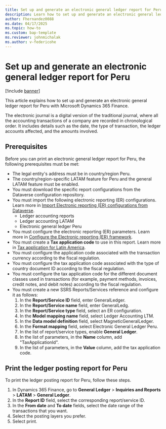 ```yaml
---
title: Set up and generate an electronic general ledger report for Peru
description: Learn how to set up and generate an electronic general ledger report for Peru with Microsoft Dynamics 365 Finance.
author: Fhernandez0088
ms.date: 04/17/2025
ms.topic: how-to
ms.custom: bap-template
ms.reviewer: johnmichalak
ms.author: v-federicohe
---
```


# Set up and generate an electronic general ledger report for Peru

[!include [banner](../../includes/banner.md)]

This article explains how to set up and generate an electronic general ledger report for Peru with Microsoft Dynamics 365 Finance.

The electronic journal is a digital version of the traditional journal, where all the accounting transactions of a company are recorded in chronological order. It includes details such as the date, the type of transaction, the ledger accounts affected, and the amounts involved.

## Prerequisites

Before you can print an electronic general ledger report for Peru, the following prerequisites must be met:  

- The legal entity's address must be in country/region Peru.
- The country/region-specific LATAM feature for Peru and the general LATAM feature must be enabled.
- You must download the specific report configurations from the Dataverse configuration repository. 
- You must import the following electronic reporting (ER) configurations. Learn more in [Import Electronic reporting (ER) configurations from Dataverse](/dynamics365/finance/localizations/global/workspace/gsw-import-er-config-dataverse).
    - Ledger accounting reports
    - Ledger accounting LATAM
    - Electronic general ledger Peru
- You must configure the electronic reporting (ER) parameters. Learn more in [Configure the Electronic reporting (ER) framework](../../../fin-ops-core/dev-itpro/analytics/electronic-reporting-er-configure-parameters.md).
- You must create a **Tax application code** to use in this report. Learn more in [Tax application for Latin America]( /dynamics365/finance/localizations/iberoamerica/ltm-core-tax-application).
- You must configure the application code associated with the transaction currency according to the fiscal regulation.
- You must configure the tax application code associated with the type of country document ID according to the fiscal regulation.
- You must configure the tax application code for the different document classes used in transactions (for example, payment methods, invoices, credit notes, and debit notes) according to the fiscal regulation. 
- You must create a new SSRS Reports/Services reference and configure it as follows:
    1. In the **Report/Service ID** field, enter GeneralLedger.
    1. In the **Report/Service name** field, enter GeneralLedg.
    1. In the **Report/Service type** field, select an ER configuration.
    1. In the **Model mapping name** field, select Ledger Accounting LTM.
    1. In the **Data model definition** field, select MagneticGeneralLedger.
    1. In the **Format mapping** field, select Electronic General Ledger Peru.
    1. In the list of report/service types, enable **General Ledger**.
    1. In the list of parameters, in the **Name** column, add "TaxApplicationId".
    1. In the list of parameters, in the **Value** column, add the tax application code.

## Print the ledger posting report for Peru

To print the ledger posting report for Peru, follow these steps.

1. In Dynamics 365 Finance, go to **General Ledger** \> **Inquiries and Reports** \> **LATAM** \> **General Ledger**.
1. In the **Report ID** field, select the corresponding report/service ID.
1. In the **From date** and **To date** fields, select the date range of the transactions that you want.
1. Select the posting layers you prefer.
1. Select print.


